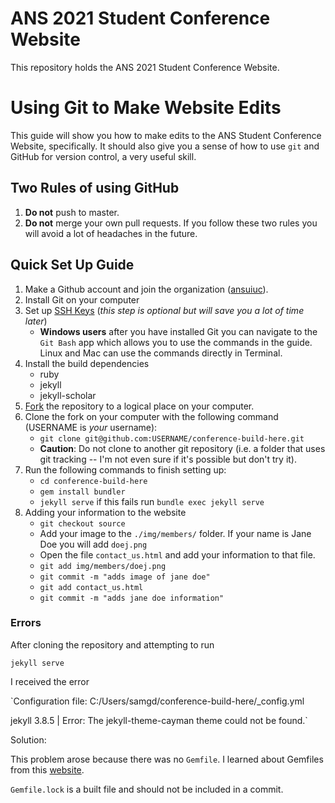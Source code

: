 # ANS 2021 Student Conference Website
This repository holds the ANS 2021 Student Conference Website.

# Using Git to Make Website Edits
This guide will show you how to make edits to the ANS Student Conference Website, 
specifically. It should also give you a sense of how to use `git` and GitHub for version 
control, a very useful skill. 

## Two Rules of using GitHub
1. **Do not** push to master. 
2. **Do not** merge your own pull requests. 
If you follow these two rules you will avoid a lot of headaches in the future.

## Quick Set Up Guide
1. Make a Github account and join the organization ([ansuiuc](https://github.com/ansuiuc)). 
2. Install Git on your computer
3. Set up [SSH Keys](https://help.github.com/en/github/authenticating-to-github/connecting-to-github-with-ssh) (_this step is optional but will save you a lot of time later_)
	* **Windows users** after you have installed Git you can navigate to the `Git Bash` app which allows you to use the commands in the guide. Linux and Mac can use the commands directly in Terminal.  
4. Install the build dependencies  
	* ruby
	* jekyll
	* jekyll-scholar
5. [Fork](https://github.com/ansuiuc/conference-build-here) the repository to a logical place on your computer. 
6. Clone the fork on your computer with the following command (USERNAME is _your_ username): 
	* `git clone git@github.com:USERNAME/conference-build-here.git`
	* **Caution**: Do not clone to another git repository (i.e. a folder that uses git tracking -- I'm not even sure if it's possible but don't try it). 
7. Run the following commands to finish setting up:
	* `cd conference-build-here`
	* `gem install bundler`
	* `jekyll serve` if this fails run `bundle exec jekyll serve`  
8. Adding your information to the website 
	* `git checkout source` 
	* Add your image to the `./img/members/` folder. If your name is Jane Doe you will add `doej.png`
	* Open the file `contact_us.html` and add your information to that file. 
	* `git add img/members/doej.png`
	* `git commit -m "adds image of jane doe"`
	* `git add contact_us.html`
	* `git commit -m "adds jane doe information"`


### Errors

After cloning the repository and attempting to run 

`jekyll serve`
 
I received the error 

`Configuration file: C:/Users/samgd/conference-build-here/_config.yml                

jekyll 3.8.5 | Error:  The jekyll-theme-cayman theme could not be found.`


Solution: 

This problem arose because there was no `Gemfile`. I learned about Gemfiles from this [website](https://learn.cloudcannon.com/jekyll/gemfiles-and-the-bundler/).

`Gemfile.lock` is a built file and should not be included in a commit. 
